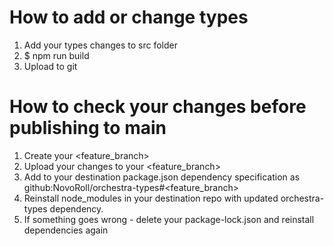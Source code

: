 # How to add or change types

1. Add your types changes to src folder
2. $ npm run build
3. Upload to git

# How to check your changes before publishing to main

1. Create your <feature_branch>
2. Upload your changes to your <feature_branch>
3. Add to your destination package.json dependency specification as github:NovoRoll/orchestra-types#<feature_branch>
4. Reinstall node_modules in your destination repo with updated orchestra-types dependency.
5. If something goes wrong - delete your package-lock.json and reinstall dependencies again
